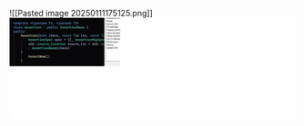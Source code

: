 ![[Pasted image 20250111175125.png]]![](https://github.com/Stehfyn/vault/blob/main/vault/media/Pasted%20image%2020250111175125.png)


